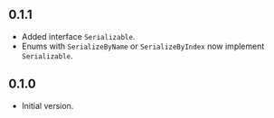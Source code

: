 ## 0.1.1
- Added interface `Serializable`.
- Enums with `SerializeByName` or `SerializeByIndex` now
  implement `Serializable`. 

## 0.1.0
- Initial version.
